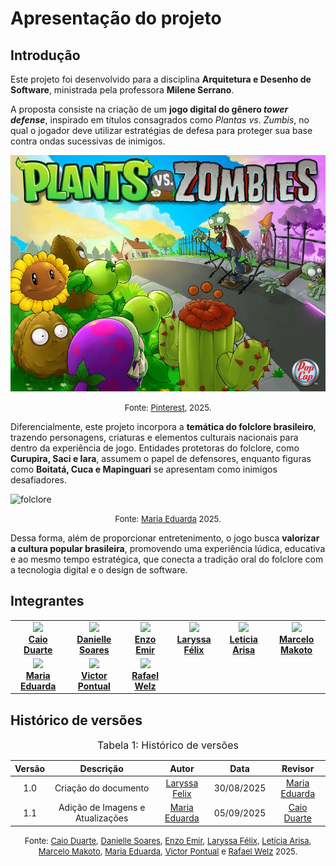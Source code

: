 # Apresentação do projeto

## Introdução
<!-- 
<div style="text-align: justify;"> -->


Este projeto foi desenvolvido para a disciplina **Arquitetura e Desenho de Software**, ministrada pela professora **Milene Serrano**.  

A proposta consiste na criação de um **jogo digital do gênero *tower defense***, inspirado em títulos consagrados como *Plantas vs. Zumbis*, no qual o jogador deve utilizar estratégias de defesa para proteger sua base contra ondas sucessivas de inimigos.  

![zombies](assets/zombies.jpeg)

<font size="2"><p style="text-align: center">Fonte: <a href="https://br.pinterest.com/pin/229824387204174281/">Pinterest</a>, 2025.</p></font>


Diferencialmente, este projeto incorpora a **temática do folclore brasileiro**, trazendo personagens, criaturas e elementos culturais nacionais para dentro da experiência de jogo. Entidades protetoras do folclore, como **Curupira, Saci e Iara**, assumem o papel de defensores, enquanto figuras como **Boitatá, Cuca e Mapinguari** se apresentam como inimigos desafiadores.  

![folclore](assets/folclore.png)

<font size="2"><p style="text-align: center">Fonte: [Maria Eduarda](https://github.com/dudaa28) 2025.</p></font>



Dessa forma, além de proporcionar entretenimento, o jogo busca **valorizar a cultura popular brasileira**, promovendo uma experiência lúdica, educativa e ao mesmo tempo estratégica, que conecta a tradição oral do folclore com a tecnologia digital e o design de software.  

<!-- </div> -->


## Integrantes


<table align="center">
  <tr>
    <td align="center">
      <img src="https://avatars.githubusercontent.com/u/134105981?v=4" width=100><br>
      <b><a href="https://github.com/caioduart3">Caio Duarte</a></b><br>
    </td>
    <td align="center">
      <img src="https://avatars.githubusercontent.com/u/108499815?v=4" width=100><br>
      <b><a href="https://github.com/danielle-soaress">Danielle Soares</a></b><br>
    </td>
    <td align="center">
      <img src="https://avatars.githubusercontent.com/u/164296530?v=4" width=100><br>
      <b><a href="https://github.com/EnzoEmir">Enzo Emir</a></b><br>
    </td>
    <td align="center">
      <img src="https://avatars.githubusercontent.com/u/143897458?v=4" width=100><br>
      <b><a href="https://github.com/felixlaryssa">Laryssa Félix</a></b><br>
    </td>
    <td align="center">
      <img src="https://avatars.githubusercontent.com/u/178337364?v=4" width=100><br>
      <b><a href="https://github.com/Leticia-Arisa-K-Higa">Leticia Arisa</a></b><br>
    </td>
    <td align="center">
      <img src="https://avatars.githubusercontent.com/u/125222370?v=4" width=100><br>
      <b><a href="https://github.com/MM4k">Marcelo Makoto</a></b><br>
    </td>
  </tr>
  <tr>
    <td align="center">
      <img src="https://avatars.githubusercontent.com/u/164348330?v=4" width=100><br>
      <b><a href="https://github.com/dudaa28">Maria Eduarda</a></b><br>
    </td>
    <td align="center">
      <img src="https://avatars.githubusercontent.com/u/129227815?v=4" width=100><br>
      <b><a href="https://github.com/VictorPontual">Victor Pontual</a></b><br>
    </td>
    <td align="center">
      <img src="https://avatars.githubusercontent.com/u/179030119?v=4" width=100><br>
      <b><a href="https://github.com/RafaelSchadt">Rafael Welz</a></b><br>
    </td>
  </tr>
</table>

## Histórico de versões


<font size="3"><p style="text-align: center">Tabela 1: Histórico de versões</p></font>

| Versão |Descrição     |Autor                                       |Data    |Revisor|
|:-:     | :-:          | :-:                                        | :-:        |:-:|
|1.0     |Criação do documento| [Laryssa Felix](https://github.com/felixlaryssa)| 30/08/2025 | [Maria Eduarda](https://github.com/dudaa28)|
|1.1     |Adição de Imagens e Atualizações| [Maria Eduarda](https://github.com/dudaa28)| 05/09/2025 | [Caio Duarte](https://github.com/caioduart3)|

<font size="2"><p style="text-align: center">Fonte: [Caio Duarte](https://github.com/caioduart3), [Danielle Soares](https://github.com/danielle-soaress), [Enzo Emir](https://github.com/EnzoEmir), [Laryssa Félix](https://github.com/felixlaryssa), [Letícia Arisa](https://github.com/Leticia-Arisa-K-Higa), [Marcelo Makoto](https://github.com/MM4k), [Maria Eduarda](https://github.com/dudaa28), [Victor Pontual](https://github.com/VictorPontual) e [Rafael Welz](https://github.com/RafaelSchadt) 2025.</p></font> 
